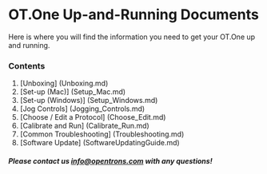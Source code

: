 # OT.One Up-and-Running Documents

Here is where you will find the information you need to get your OT.One up and running. 

### Contents

1. [Unboxing] (Unboxing.md)
2. [Set-up (Mac)] (Setup_Mac.md)
3. [Set-up (Windows)] (Setup_Windows.md)
4. [Jog Controls] (Jogging_Controls.md)
5. [Choose / Edit a Protocol] (Choose_Edit.md)
6. [Calibrate and Run] (Calibrate_Run.md)
7. [Common Troubleshooting] (Troubleshooting.md)
8. [Software Update] (SoftwareUpdatingGuide.md)

##### Please contact us *info@opentrons.com* with any questions!
